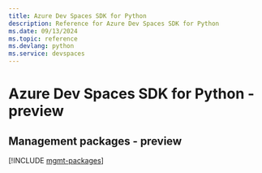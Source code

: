 ```yaml
---
title: Azure Dev Spaces SDK for Python
description: Reference for Azure Dev Spaces SDK for Python
ms.date: 09/13/2024
ms.topic: reference
ms.devlang: python
ms.service: devspaces
---
```

# Azure Dev Spaces SDK for Python - preview

## Management packages - preview
[!INCLUDE [mgmt-packages](dev-spaces-mgmt-index.md)]